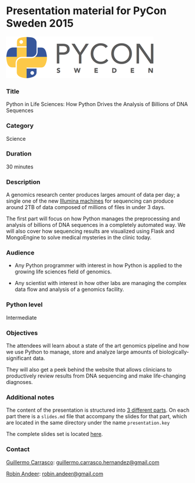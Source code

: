 # Presentation material for PyCon Sweden 2015

![PyCon](/assets/logo_pycon.png?raw=True)

### Title

Python in Life Sciences:
How Python Drives the Analysis of Billions of DNA Sequences

### Category

Science

### Duration

30 minutes

### Description

A genomics research center produces larges amount of data per day; a single one of
the new [Illumina machines](http://www.illumina.com/systems/hiseq-x-sequencing-system/performance-specifications.html)
for sequencing can produce around 2TB of data composed of millions of files in under 3 days.

The first part will focus on how Python manages the preprocessing and analysis of billions
of DNA sequences in a completely automated way. We will also cover how sequencing results
are visualized using Flask and MongoEngine to solve medical mysteries in the clinic today.

### Audience

- Any Python programmer with interest in how Python is applied to the growing
  life sciences field of genomics.

- Any scientist with interest in how other labs are managing the complex data
  flow and analysis of a genomics facility.

### Python level

Intermediate

### Objectives

The attendees will learn about a state of the art genomics pipeline and
how we use Python to manage, store and analyze large amounts of biologically-significant data.

They will also get a peek behind the website that allows clinicians to
productively review results from DNA sequencing and make life-changing
diagnoses.


### Additional notes

The content of the presentation is structured into [3 different parts](/parts).
On each part there is a `slides.md` file that accompany the slides for that part,
which are located in the same directory under the name `presentation.key`

The complete slides set is located [here](/presentation.key).

### Contact

[Guillermo Carrasco](http://mussol.org/): guillermo.carrasco.hernandez@gmail.com

[Robin Andeer](http://www.robinandeer.com/): robin.andeer@gmail.com
